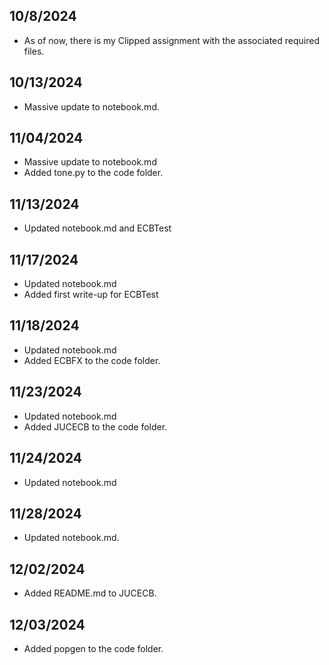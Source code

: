 ## 10/8/2024
- As of now, there is my Clipped assignment with the associated required files.

## 10/13/2024
- Massive update to notebook.md.

## 11/04/2024
- Massive update to notebook.md
- Added tone.py to the code folder.

## 11/13/2024
- Updated notebook.md and ECBTest

## 11/17/2024
- Updated notebook.md
- Added first write-up for ECBTest

## 11/18/2024
- Updated notebook.md
- Added ECBFX to the code folder.

## 11/23/2024
- Updated notebook.md
- Added JUCECB to the code folder.

## 11/24/2024
- Updated notebook.md

## 11/28/2024
- Updated notebook.md.

## 12/02/2024
- Added README.md to JUCECB.

## 12/03/2024
- Added popgen to the code folder.
